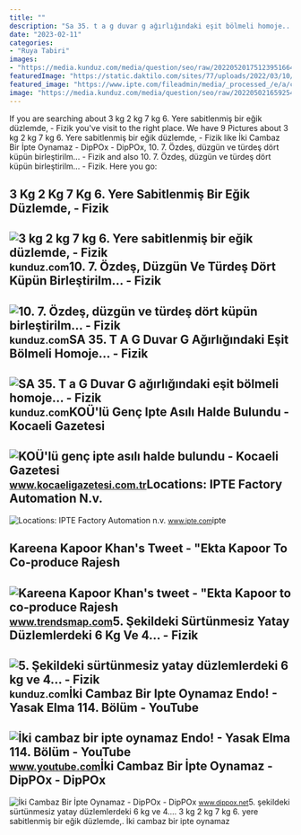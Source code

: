 ```yaml
---
title: ""
description: "Sa 35. t a g duvar g ağırlığındaki eşit bölmeli homoje..."
date: "2023-02-11"
categories:
- "Ruya Tabiri"
images:
- "https://media.kunduz.com/media/question/seo/raw/20220520175123951664-2644566.jpg?h=512"
featuredImage: "https://static.daktilo.com/sites/77/uploads/2022/03/10/large/hakan-akdeniz-1646921874.jpeg"
featured_image: "https://www.ipte.com/fileadmin/media/_processed_/e/a/csm_Genk_310188b35d.jpg"
image: "https://media.kunduz.com/media/question/seo/raw/20220502165925408121-4442463_qyYDYIFpp.jpg?h=512"
---
```


If you are searching about 3 kg 2 kg 7 kg 6. Yere sabitlenmiş bir eğik düzlemde, - Fizik you've visit to the right place. We have 9 Pictures about 3 kg 2 kg 7 kg 6. Yere sabitlenmiş bir eğik düzlemde, - Fizik like İki Cambaz Bir İpte Oynamaz - DipPOx - DipPOx, 10. 7. Özdeş, düzgün ve türdeş dört küpün birleştirilm... - Fizik and also 10. 7. Özdeş, düzgün ve türdeş dört küpün birleştirilm... - Fizik. Here you go:

3 Kg 2 Kg 7 Kg 6. Yere Sabitlenmiş Bir Eğik Düzlemde, - Fizik
-------------------------------------------------------------

 ![3 kg 2 kg 7 kg 6. Yere sabitlenmiş bir eğik düzlemde, - Fizik](https://media.kunduz.com/media/question/seo/raw/20220425012922096571-4321373_3KJFSoSug.jpg?h=512) <small>kunduz.com</small>10. 7. Özdeş, Düzgün Ve Türdeş Dört Küpün Birleştirilm... - Fizik
-----------------------------------------------------------------

 ![10. 7. Özdeş, düzgün ve türdeş dört küpün birleştirilm... - Fizik](https://media.kunduz.com/media/question/seo/raw/20220319164749636262-4410628_PsOoqzkqP.jpg?h=512) <small>kunduz.com</small>SA 35. T A G Duvar G Ağırlığındaki Eşit Bölmeli Homoje... - Fizik
-----------------------------------------------------------------

 ![SA 35. T a G Duvar G ağırlığındaki eşit bölmeli homoje... - Fizik](https://media.kunduz.com/media/question/seo/raw/20220502165925408121-4442463_qyYDYIFpp.jpg?h=512) <small>kunduz.com</small>KOÜ'lü Genç Ipte Asılı Halde Bulundu - Kocaeli Gazetesi
-------------------------------------------------------

 ![KOÜ'lü genç ipte asılı halde bulundu - Kocaeli Gazetesi](https://static.daktilo.com/sites/77/uploads/2022/03/10/large/hakan-akdeniz-1646921874.jpeg) <small>www.kocaeligazetesi.com.tr</small>Locations: IPTE Factory Automation N.v.
---------------------------------------

 ![Locations: IPTE Factory Automation n.v.](https://www.ipte.com/fileadmin/media/_processed_/e/a/csm_Genk_310188b35d.jpg) <small>www.ipte.com</small>ipte

Kareena Kapoor Khan's Tweet - "Ekta Kapoor To Co-produce Rajesh
---------------------------------------------------------------

 ![Kareena Kapoor Khan's tweet - "Ekta Kapoor to co-produce Rajesh](https://pbs.twimg.com/media/Fcyada8X0AANSFu.jpg) <small>www.trendsmap.com</small>5. Şekildeki Sürtünmesiz Yatay Düzlemlerdeki 6 Kg Ve 4... - Fizik
-----------------------------------------------------------------

 ![5. Şekildeki sürtünmesiz yatay düzlemlerdeki 6 kg ve 4... - Fizik](https://media.kunduz.com/media/question/seo/raw/20220520175123951664-2644566.jpg?h=512) <small>kunduz.com</small>İki Cambaz Bir Ipte Oynamaz Endo! - Yasak Elma 114. Bölüm - YouTube
-------------------------------------------------------------------

 ![İki cambaz bir ipte oynamaz Endo! - Yasak Elma 114. Bölüm - YouTube](https://i.ytimg.com/vi/cYv2IjE712g/maxresdefault.jpg) <small>www.youtube.com</small>İki Cambaz Bir İpte Oynamaz - DipPOx - DipPOx
---------------------------------------------

 ![İki Cambaz Bir İpte Oynamaz - DipPOx - DipPOx](https://www.dippox.net/wp-content/uploads/2022/10/fantasy-g7de776d9e_640.jpg) <small>www.dippox.net</small>5\. şekildeki sürtünmesiz yatay düzlemlerdeki 6 kg ve 4.... 3 kg 2 kg 7 kg 6. yere sabitlenmiş bir eğik düzlemde,. İki cambaz bir i̇pte oynamaz
